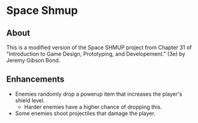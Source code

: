 # Space Shmup
## About
This is a modified version of the Space SHMUP project from Chapter 31 of
"Introduction to Game Design, Prototyping, and Developement." (3e) by Jeremy Gibson Bond.

## Enhancements
- Enemies randomly drop a powerup item that increases the player's shield level.
  - Harder enemies have a higher chance of dropping this.
- Some enemies shoot projectiles that damage the player.
 

